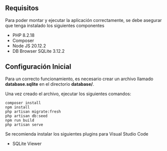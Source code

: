 ## Requisitos

Para poder montar y ejecutar la aplicación correctamente, se debe asegurar que tenga instalado los siguientes componentes
- PHP 8.2.18
- Composer
- Node JS 20.12.2
- DB Browser SQLite 3.12.2

## Configuración Inicial

Para un correcto funcionamiento, es necesario crear un archivo llamado **database.sqlite** en el directorio **database/**.

Una vez creado el archivo, ejecutar los siguientes comandos:

```
composer install
npm install
php artisan migrate:fresh
php artisan db:seed
npm run build
php artisan serve
```

Se recomienda instalar los siguientes plugins para Visual Studio Code
- SQLite Viewer 
